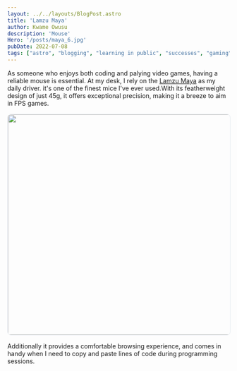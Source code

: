 ```yaml
---
layout: ../../layouts/BlogPost.astro
title: 'Lamzu Maya'
author: Kwame Owusu
description: 'Mouse'
Hero: '/posts/maya_6.jpg'
pubDate: 2022-07-08
tags: ["astro", "blogging", "learning in public", "successes", "gaming"]
---
```

As someone who enjoys both coding and palying video games, having a reliable mouse is essential.
At my desk, I rely on the [Lamzu Maya](https://lamzu.com/products/lamzu-maya-4k) as my daily driver.
it's one of the finest mice I've ever used.With its featherweight design of just 45g, it offers exceptional precision, making it a breeze to aim in FPS games.
<img src="/posts/maya_3.jpg" width="760" height="360">
Additionally it provides a comfortable browsing experience, and comes in handy when I need to copy and paste lines of code during programming sessions.



<style>
img{
  border: 1px solid rgba(203,213,225, 0.5);
  border-radius: 0.5rem;
	height: 500px;
	width: 720px;
	object-fit:cover;
  margin-top: 1rem;
  margin-bottom: 1rem;
}

@media (max-width: 773px) {

	img{
		width: 100%;
		height: auto;
	}
}

</style>
